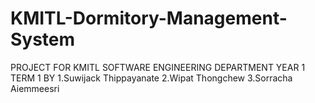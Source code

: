 # KMITL-Dormitory-Management-System
PROJECT FOR KMITL SOFTWARE ENGINEERING DEPARTMENT YEAR 1 TERM 1 BY  1.Suwijack Thippayanate 2.Wipat Thongchew 3.Sorracha Aiemmeesri
